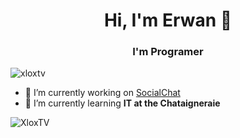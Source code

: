 <h1 align="center">Hi, I'm Erwan 👋</h1>  
<h3 align="center">I'm Programer</h3> 

<p align="left"> <img src="https://komarev.com/ghpvc/?username=xloxtv" alt="xloxtv" /> </p>  

- 🔭 I’m currently working on [SocialChat](https://github.com/XloxTV/SocialChat)  
- 🌱 I’m currently learning **IT at the Chataigneraie**  

<p><img align="center" src="https://github-readme-stats.vercel.app/api?username=XloxTV&show_icons=true&locale=en&theme=radical" alt="XloxTV" /></p>

